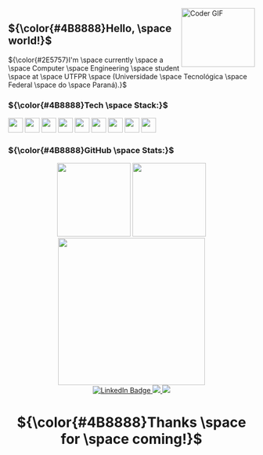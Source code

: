 <img align="right" src="https://media.giphy.com/media/v1.Y2lkPTc5MGI3NjExaGV5NHB5dnp0MGg4eWs1YmQyNWo5cmJqZmlnYWxodXdtNGtscnV3YyZlcD12MV9pbnRlcm5hbF9naWZfYnlfaWQmY3Q9Zw/I2nZMy0sI0ySA/giphy.gif" alt="Coder GIF" width="150" height="120">

## ${\color{#4B8888}Hello, \space world!}$ 
 ${\color{#2E5757}I'm \space currently \space a \space Computer \space Engineering \space student \space at \space UTFPR \space (Universidade \space Tecnológica \space Federal \space do \space Paraná).}$

###  ${\color{#4B8888}Tech \space Stack:}$ 

<img height="30" width="30" src="https://cdn.jsdelivr.net/gh/devicons/devicon/icons/c/c-original.svg" /> <img height="30" width="30" src="https://cdn.jsdelivr.net/gh/devicons/devicon/icons/python/python-original.svg" /> 
<img height="30" width="30" src="https://cdn.jsdelivr.net/gh/devicons/devicon/icons/java/java-original.svg" />
<img height="30" width="30" src="https://cdn.jsdelivr.net/gh/devicons/devicon/icons/arduino/arduino-original.svg" />
<img height="30" width="30" src="https://cdn.jsdelivr.net/gh/devicons/devicon/icons/vscode/vscode-original.svg" />
<img height="30" width="30" src="https://cdn.jsdelivr.net/gh/devicons/devicon/icons/kotlin/kotlin-original.svg" />
<img height="30" width="30" src="https://cdn.jsdelivr.net/gh/devicons/devicon/icons/javascript/javascript-original.svg" />
<img height="30" width="30" src="https://cdn.jsdelivr.net/gh/devicons/devicon/icons/html5/html5-original.svg" />
<img height="30" width="30" src="https://cdn.jsdelivr.net/gh/devicons/devicon/icons/css3/css3-original.svg" />

###  ${\color{#4B8888}GitHub \space Stats:}$ 

<div align="center" justify-items="space-between">
  <img src="https://github-readme-stats.vercel.app/api?username=Carweni&rank_icon=github&theme=react&include_all_commits=true&count_private=true" height="150em" />    
  <img src="https://github-readme-stats.vercel.app/api/top-langs/?username=Carweni&layout=compact&theme=react" height="150em" />
</div>

<div id="header" align="center">
  <img src = "https://media.giphy.com/media/v1.Y2lkPTc5MGI3NjExYXgzZm9uNzg1YjFhZGRwcHU2ZXI1amRxcjVxaDc5aGQ0dGhtaHBtMCZlcD12MV9pbnRlcm5hbF9naWZfYnlfaWQmY3Q9Zw/10LKovKon8DENq/giphy.gif" width="300"/>
</div>

<div id="badges" align = "center">
  <a href="https://www.linkedin.com/in/caroline-morelli-da-silveira-2b4979235/">
    <img src="https://img.shields.io/badge/LinkedIn-blue?style=for-the-badge&logo=linkedin&logoColor=white" alt="LinkedIn Badge"/>
  </a>
  <a href = "mailto:caroline_ms2004@hotmail.com">
    <img src="https://img.shields.io/badge/-Email-D14836?style=for-the-badge&logo=gmail&logoColor=white" target="_blank">
  </a>
  <a href = "https://www.instagram.com/carol_m.s._/">
    <img src="https://img.shields.io/badge/-Instagram-%23E4405F?style=for-the-badge&logo=instagram&logoColor=white" target="_blank">
  </a>
</div>

<div id="counter" align="center">
  <img src="https://komarev.com/ghpvc/?username=Carweni&style=flat-square&color=blue" alt=""/>
</div>

<h1 align = "center">
  ${\color{#4B8888}Thanks \space for \space coming!}$ 
</h1>
